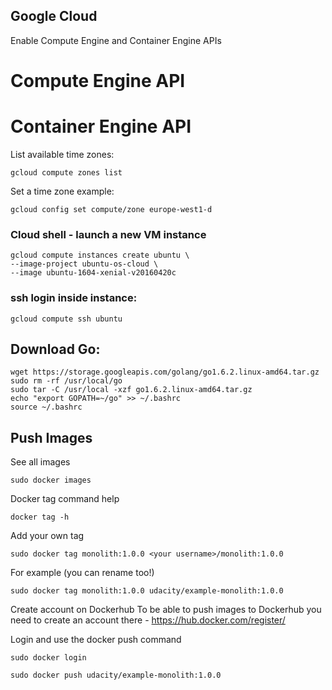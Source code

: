 ## Google Cloud

Enable Compute Engine and Container Engine APIs

# Compute Engine API
# Container Engine API

List available time zones:
```
gcloud compute zones list
```
Set a time zone example:
```
gcloud config set compute/zone europe-west1-d
```

### Cloud shell - launch a new VM instance
```
gcloud compute instances create ubuntu \
--image-project ubuntu-os-cloud \
--image ubuntu-1604-xenial-v20160420c 
```
### ssh login inside instance:
```
gcloud compute ssh ubuntu
```

## Download Go:
```
wget https://storage.googleapis.com/golang/go1.6.2.linux-amd64.tar.gz
sudo rm -rf /usr/local/go
sudo tar -C /usr/local -xzf go1.6.2.linux-amd64.tar.gz
echo "export GOPATH=~/go" >> ~/.bashrc
source ~/.bashrc
```

## Push Images
See all images
```
sudo docker images
```
Docker tag command help
```
docker tag -h
```
Add your own tag
```
sudo docker tag monolith:1.0.0 <your username>/monolith:1.0.0
```
For example (you can rename too!)
```
sudo docker tag monolith:1.0.0 udacity/example-monolith:1.0.0
```
Create account on Dockerhub
To be able to push images to Dockerhub you need to create an account there - https://hub.docker.com/register/

Login and use the docker push command
```
sudo docker login
```
```
sudo docker push udacity/example-monolith:1.0.0
```


